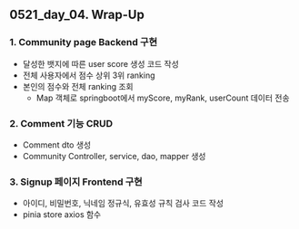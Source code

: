 ## 0521_day_04. Wrap-Up

### 1. Community page Backend 구현

- 달성한 뱃지에 따른 user score 생성 코드 작성
- 전체 사용자에서 점수 상위 3위 ranking
- 본인의 점수와 전체 ranking 조회
  - Map 객체로 springboot에서 myScore, myRank, userCount 데이터 전송

### 2. Comment 기능 CRUD

- Comment dto 생성
- Community Controller, service, dao, mapper 생성

### 3. Signup 페이지 Frontend 구현

- 아이디, 비밀번호, 닉네임 정규식, 유효성 규칙 검사 코드 작성
- pinia store axios 함수
